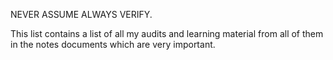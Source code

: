 NEVER ASSUME ALWAYS VERIFY.

This list contains a list of all my audits and learning material from all of them in the notes documents which are very important.
